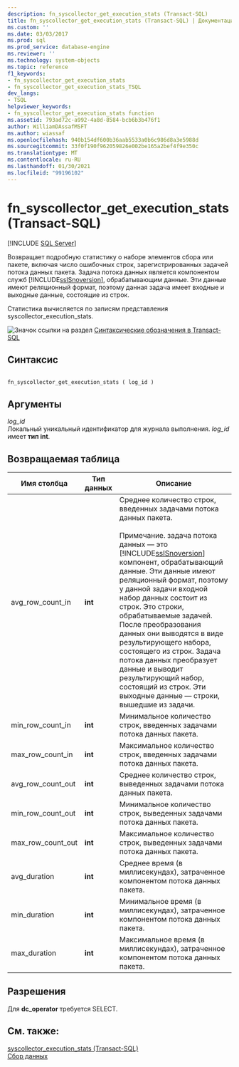 ```yaml
---
description: fn_syscollector_get_execution_stats (Transact-SQL)
title: fn_syscollector_get_execution_stats (Transact-SQL) | Документация Майкрософт
ms.custom: ''
ms.date: 03/03/2017
ms.prod: sql
ms.prod_service: database-engine
ms.reviewer: ''
ms.technology: system-objects
ms.topic: reference
f1_keywords:
- fn_syscollector_get_execution_stats
- fn_syscollector_get_execution_stats_TSQL
dev_langs:
- TSQL
helpviewer_keywords:
- fn_syscollector_get_execution_stats function
ms.assetid: 793ad72c-a992-4a8d-8584-bcb6b3b476f1
author: WilliamDAssafMSFT
ms.author: wiassaf
ms.openlocfilehash: 940b154df600b36aab5533a0b6c986d8a3e5988d
ms.sourcegitcommit: 33f0f190f962059826e002be165a2bef4f9e350c
ms.translationtype: MT
ms.contentlocale: ru-RU
ms.lasthandoff: 01/30/2021
ms.locfileid: "99196102"
---
```

# <a name="fn_syscollector_get_execution_stats-transact-sql"></a>fn_syscollector_get_execution_stats (Transact-SQL)
[!INCLUDE [SQL Server](../../includes/applies-to-version/sqlserver.md)]

  Возвращает подробную статистику о наборе элементов сбора или пакете, включая число ошибочных строк, зарегистрированных задачей потока данных пакета. Задача потока данных является компонентом служб [!INCLUDE[ssISnoversion](../../includes/ssisnoversion-md.md)], обрабатывающим данные. Эти данные имеют реляционный формат, поэтому данная задача имеет входные и выходные данные, состоящие из строк.  
  
 Статистика вычисляется по записям представления syscollector_execution_stats.  
  
 ![Значок ссылки на раздел](../../database-engine/configure-windows/media/topic-link.gif "Значок ссылки на раздел") [Синтаксические обозначения в Transact-SQL](../../t-sql/language-elements/transact-sql-syntax-conventions-transact-sql.md)  
  
## <a name="syntax"></a>Синтаксис  
  
```  
  
fn_syscollector_get_execution_stats ( log_id )  
```  
  
## <a name="arguments"></a>Аргументы  
 *log_id*  
 Локальный уникальный идентификатор для журнала выполнения. *log_id* имеет **тип int**.  
  
## <a name="table-returned"></a>Возвращаемая таблица  
  
|Имя столбца|Тип данных|Описание|  
|-----------------|---------------|-----------------|  
|avg_row_count_in|**int**|Среднее количество строк, введенных задачами потока данных пакета.<br /><br /> Примечание. задача потока данных — это [!INCLUDE[ssISnoversion](../../includes/ssisnoversion-md.md)] компонент, обрабатывающий данные. Эти данные имеют реляционный формат, поэтому у данной задачи входной набор данных состоит из строк. Это строки, обрабатываемые задачей. После преобразования данных они выводятся в виде результирующего набора, состоящего из строк. Задача потока данных преобразует данные и выводит результирующий набор, состоящий из строк. Эти выходные данные — строки, вышедшие из задачи.|  
|min_row_count_in|**int**|Минимальное количество строк, введенных задачами потока данных пакета.|  
|max_row_count_in|**int**|Максимальное количество строк, введенных задачами потока данных пакета.|  
|avg_row_count_out|**int**|Среднее количество строк, выведенных задачами потока данных пакета.|  
|min_row_count_out|**int**|Минимальное количество строк, выведенных задачами потока данных пакета.|  
|max_row_count_out|**int**|Максимальное количество строк, выведенных задачами потока данных пакета.|  
|avg_duration|**int**|Среднее время (в миллисекундах), затраченное компонентом потока данных пакета.|  
|min_duration|**int**|Минимальное время (в миллисекундах), затраченное компонентом потока данных пакета.|  
|max_duration|**int**|Максимальное время (в миллисекундах), затраченное компонентом потока данных пакета.|  
  
## <a name="permissions"></a>Разрешения  
 Для **dc_operator** требуется SELECT.  
  
## <a name="see-also"></a>См. также:  
 [syscollector_execution_stats &#40;Transact-SQL&#41;](../../relational-databases/system-catalog-views/syscollector-execution-stats-transact-sql.md)   
 [Сбор данных](../../relational-databases/data-collection/data-collection.md)  
  
  
